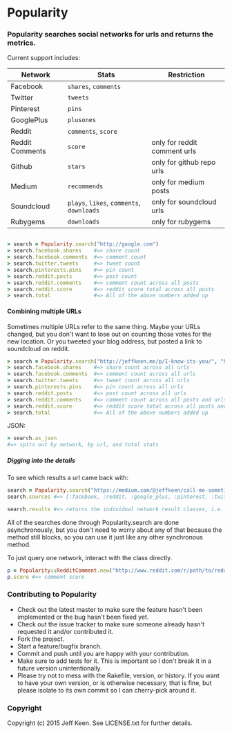 # Popularity

### Popularity searches social networks for urls and returns the metrics.

Current support includes: 

Network          |  Stats                           | Restriction
---------        | ------                           | ---------
Facebook         | `shares`, `comments`                                
Twitter          | `tweets`                               
Pinterest        | `pins`                               
GooglePlus       | `plusones`                                
Reddit           | `comments`, `score`
Reddit Comments  | `score`                          | only for reddit comment urls
Github           | `stars`                          | only for github repo urls     
Medium           | `recommends`                     | only for medium posts          
Soundcloud       | `plays`, `likes`, `comments`, `downloads` | only for soundcloud urls
Rubygems         | `downloads`                      | only for rubygems

```ruby

> search = Popularity.search("http://google.com")
> search.facebook.shares    #=> share count
> search.facebook.comments  #=> comment count
> search.twitter.tweets     #=> tweet count
> search.pinterests.pins    #=> pin count
> search.reddit.posts       #=> post count
> search.reddit.comments    #=> comment count across all posts
> search.reddit.score       #=> reddit score total across all posts
> search.total              #=> All of the above numbers added up

```

#### Combining multiple URLs 

Sometimes multiple URLs refer to the same thing. Maybe your URLs changed, but you don't want to lose out on counting those votes for the new location. Or you tweeted your blog address, but posted a link to soundcloud on reddit.

```ruby
> search = Popularity.search("http://jeffkeen.me/p/I-know-its-you/", "http://soundcloud.com/jeffkeen/i-know-its-you")
> search.facebook.shares    #=> share count across all urls
> search.facebook.comments  #=> comment count across all urls
> search.twitter.tweets     #=> tweet count across all urls
> search.pinterests.pins    #=> pin count across all urls
> search.reddit.posts       #=> post count across all urls
> search.reddit.comments    #=> comment count across all posts and urls
> search.reddit.score       #=> reddit score total across all posts and urls
> search.total              #=> All of the above numbers added up
```

JSON: 

```ruby
> search.as_json 
#=> spits out by network, by url, and total stats
```

##### Digging into the details

To see which results a url came back with: 
```ruby
search = Popularity.search("https://medium.com/@jeffkeen/call-me-sometime-64ed463c02f0")
search.sources #=> [:facebook, :reddit, :google_plus, :pinterest, :twitter, :medium]
```
```ruby
search.results #=> returns the individual network result classes, i.e. RedditPost, Medium, Soundcloud, Facebook
```

All of the searches done through Popularity.search are done asynchronously, but you don't need to worry about any of that because the method still blocks, so you can use it just like any other synchronous method.

To just query one network, interact with the class directly.

```ruby
p = Popularity::RedditComment.new("http://www.reddit.com/r/path/to/reddit/comment")
p.score #=> comment score
```

### Contributing to Popularity
 
* Check out the latest master to make sure the feature hasn't been implemented or the bug hasn't been fixed yet.
* Check out the issue tracker to make sure someone already hasn't requested it and/or contributed it.
* Fork the project.
* Start a feature/bugfix branch.
* Commit and push until you are happy with your contribution.
* Make sure to add tests for it. This is important so I don't break it in a future version unintentionally.
* Please try not to mess with the Rakefile, version, or history. If you want to have your own version, or is otherwise necessary, that is fine, but please isolate to its own commit so I can cherry-pick around it.

### Copyright

Copyright (c) 2015 Jeff Keen. See LICENSE.txt for
further details.

